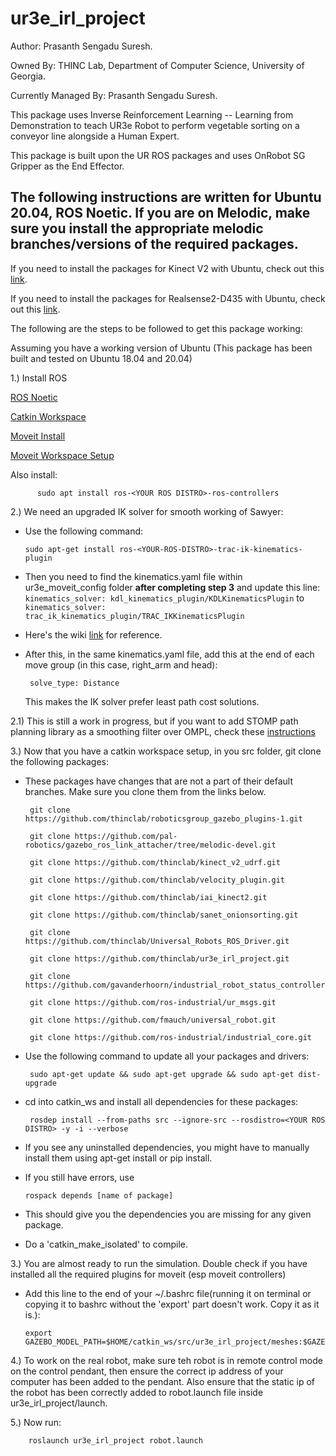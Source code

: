 # ur3e_irl_project

Author: Prasanth Sengadu Suresh.

Owned By: THINC Lab, Department of Computer Science,
          University of Georgia.

Currently Managed By: Prasanth Sengadu Suresh.

This package uses Inverse Reinforcement Learning -- Learning from Demonstration to teach UR3e Robot to perform vegetable sorting on a conveyor line alongside a Human Expert.

This package is built upon the UR ROS packages and uses OnRobot SG Gripper as the End Effector.

## The following instructions are written for Ubuntu 20.04, ROS Noetic. If you are on Melodic, make sure you install the appropriate melodic branches/versions of the required packages.

If you need to install the packages for Kinect V2 with Ubuntu, check out this [link](https://github.com/thinclab/sawyer_irl_project/blob/master/Kinect_install_readme.md).

If you need to install the packages for Realsense2-D435 with Ubuntu, check out this [link](https://github.com/thinclab/sawyer_irl_project/blob/master/Realsense_install_readme.md).

The following are the steps to be followed to get this package working:

  Assuming you have a working version of Ubuntu (This package has been built and tested on Ubuntu 18.04 and 20.04)
  
  1.) Install ROS
  
   [ROS Noetic](https://wiki.ros.org/noetic/Installation/Ubuntu)
      
   [Catkin Workspace](https://wiki.ros.org/catkin/Tutorials/create_a_workspace)
      
   [Moveit Install](https://moveit.ros.org/install/)
   
   [Moveit Workspace Setup](https://ros-planning.github.io/moveit_tutorials/doc/getting_started/getting_started.html)
   
   Also install:
   
          sudo apt install ros-<YOUR ROS DISTRO>-ros-controllers
   
  2.) We need an upgraded IK solver for smooth working of Sawyer:
  
   - Use the following command:
   
     `sudo apt-get install ros-<YOUR-ROS-DISTRO>-trac-ik-kinematics-plugin`
     
   - Then you need to find the kinematics.yaml file within ur3e_moveit_config folder **after completing step 3** and update this line: 
   `kinematics_solver: kdl_kinematics_plugin/KDLKinematicsPlugin` to `kinematics_solver: trac_ik_kinematics_plugin/TRAC_IKKinematicsPlugin`
  
   - Here's the wiki [link](https://ros-planning.github.io/moveit_tutorials/doc/trac_ik/trac_ik_tutorial.html) for reference.

   - After this, in the same kinematics.yaml file, add this at the end of each move group (in this case, right_arm and head):
  
          solve_type: Distance
   
     This makes the IK solver prefer least path cost solutions.
   
  2.1) This is still a work in progress, but if you want to add STOMP path planning library as a smoothing filter over OMPL, check these [instructions](https://github.com/thinclab/sawyer_irl_project/blob/master/OMPL-STOMP_smoothing_filter.md)
      
  3.) Now that you have a catkin workspace setup, in you src folder, git clone the following packages:
  
   - These packages have changes that are not a part of their default branches. Make sure you clone them from the links below.

          git clone https://github.com/thinclab/roboticsgroup_gazebo_plugins-1.git
      
          git clone https://github.com/pal-robotics/gazebo_ros_link_attacher/tree/melodic-devel.git
      
          git clone https://github.com/thinclab/kinect_v2_udrf.git
          
          git clone https://github.com/thinclab/velocity_plugin.git
          
          git clone https://github.com/thinclab/iai_kinect2.git
          
          git clone https://github.com/thinclab/sanet_onionsorting.git
          
          git clone https://github.com/thinclab/Universal_Robots_ROS_Driver.git
          
          git clone https://github.com/thinclab/ur3e_irl_project.git
          
          git clone https://github.com/gavanderhoorn/industrial_robot_status_controller.git
          
          git clone https://github.com/ros-industrial/ur_msgs.git
          
          git clone https://github.com/fmauch/universal_robot.git
          
          git clone https://github.com/ros-industrial/industrial_core.git
          
   - Use the following command to update all your packages and drivers:
   
          sudo apt-get update && sudo apt-get upgrade && sudo apt-get dist-upgrade

   - cd into catkin_ws and install all dependencies for these packages: 

          rosdep install --from-paths src --ignore-src --rosdistro=<YOUR ROS DISTRO> -y -i --verbose

   - If you see any uninstalled dependencies, you might have to manually install them using apt-get install or pip install.
   - If you still have errors, use 

         rospack depends [name of package]

   - This should give you the dependencies you are missing for any given package.
   - Do a 'catkin_make_isolated' to compile.

  3.) You are almost ready to run the simulation. Double check if you have installed all the required plugins for moveit (esp moveit controllers)
  
   - Add this line to the end of your ~/.bashrc file(running it on terminal or copying it to bashrc without the 'export' part doesn't work. Copy it as it is.): 
   
         export GAZEBO_MODEL_PATH=$HOME/catkin_ws/src/ur3e_irl_project/meshes:$GAZEBO_MODEL_PATH
         
  4.) To work on the real robot, make sure teh robot is in remote control mode on the control pendant, then ensure the correct ip address of your computer has been added to the pendant. Also ensure that the static ip of the robot has been correctly added to robot.launch file inside ur3e_irl_project/launch.
  
  5.) Now run:
  
        roslaunch ur3e_irl_project robot.launch
